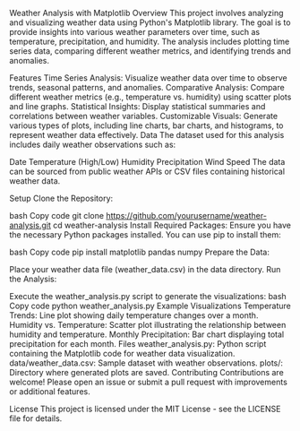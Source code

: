Weather Analysis with Matplotlib
Overview
This project involves analyzing and visualizing weather data using Python's Matplotlib library. The goal is to provide insights into various weather parameters over time, such as temperature, precipitation, and humidity. The analysis includes plotting time series data, comparing different weather metrics, and identifying trends and anomalies.

Features
Time Series Analysis: Visualize weather data over time to observe trends, seasonal patterns, and anomalies.
Comparative Analysis: Compare different weather metrics (e.g., temperature vs. humidity) using scatter plots and line graphs.
Statistical Insights: Display statistical summaries and correlations between weather variables.
Customizable Visuals: Generate various types of plots, including line charts, bar charts, and histograms, to represent weather data effectively.
Data
The dataset used for this analysis includes daily weather observations such as:

Date
Temperature (High/Low)
Humidity
Precipitation
Wind Speed
The data can be sourced from public weather APIs or CSV files containing historical weather data.

Setup
Clone the Repository:

bash
Copy code
git clone https://github.com/yourusername/weather-analysis.git
cd weather-analysis
Install Required Packages:
Ensure you have the necessary Python packages installed. You can use pip to install them:

bash
Copy code
pip install matplotlib pandas numpy
Prepare the Data:

Place your weather data file (weather_data.csv) in the data directory.
Run the Analysis:

Execute the weather_analysis.py script to generate the visualizations:
bash
Copy code
python weather_analysis.py
Example Visualizations
Temperature Trends: Line plot showing daily temperature changes over a month.
Humidity vs. Temperature: Scatter plot illustrating the relationship between humidity and temperature.
Monthly Precipitation: Bar chart displaying total precipitation for each month.
Files
weather_analysis.py: Python script containing the Matplotlib code for weather data visualization.
data/weather_data.csv: Sample dataset with weather observations.
plots/: Directory where generated plots are saved.
Contributing
Contributions are welcome! Please open an issue or submit a pull request with improvements or additional features.

License
This project is licensed under the MIT License - see the LICENSE file for details.
